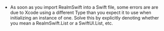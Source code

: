 * As soon as you import RealmSwift into a Swift file, some errors are are due to Xcode using a different Type than you expect it to use when initializing an instance of one. Solve this by explicitly denoting whether you mean a RealmSwift.List or a SwiftUI.List, etc.